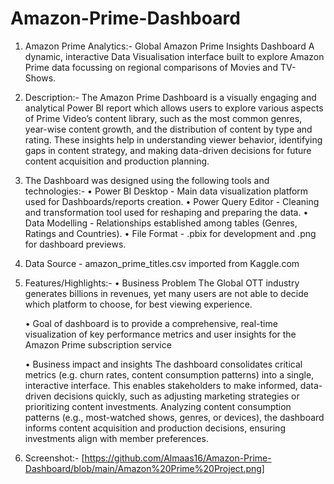 # Amazon-Prime-Dashboard
1. Amazon Prime Analytics:- Global Amazon Prime Insights Dashboard
A dynamic, interactive Data Visualisation interface built to explore Amazon Prime data focussing on regional comparisons of Movies and TV-Shows.

2. Description:-
The Amazon Prime Dashboard is a visually engaging and analytical Power BI report which allows users to explore various aspects of Prime Video’s content library, such as the most common genres, year-wise content growth, and the distribution of content by type and rating. These insights help in understanding viewer behavior, identifying gaps in content strategy, and making data-driven decisions for future content acquisition and production planning.

  
4. The Dashboard was designed using the following tools and technologies:-
   • Power BI Desktop - Main data visualization platform used for Dashboards/reports creation.
   • Power Query Editor - Cleaning and transformation tool used for reshaping and preparing the data.
   • Data Modelling - Relationships established among tables (Genres, Ratings and Countries).
   • File Format - .pbix for development and .png for dashboard previews.

5. Data Source - amazon_prime_titles.csv imported from Kaggle.com

6. Features/Highlights:-
    • Business Problem
    The Global OTT industry generates billions in revenues, yet many users are not able to decide which platform to choose, 
    for best viewing experience.

    • Goal of dashboard is to provide a comprehensive, real-time visualization of key performance metrics and user insights 
    for the Amazon Prime subscription service

    • Business impact and insights 
    The dashboard consolidates critical metrics (e.g. churn rates, content consumption patterns) into a single, interactive 
    interface. This enables stakeholders to make informed, data-driven decisions quickly, such as adjusting marketing 
    strategies or prioritizing content investments.
    Analyzing content consumption patterns (e.g., most-watched shows, genres, or devices), the dashboard informs content 
    acquisition and production decisions, ensuring investments align with member preferences.

7. Screenshot:- [https://github.com/Almaas16/Amazon-Prime-Dashboard/blob/main/Amazon%20Prime%20Project.png]
   
  
